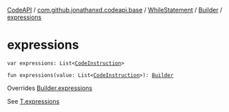 [CodeAPI](../../../index.md) / [com.github.jonathanxd.codeapi.base](../../index.md) / [WhileStatement](../index.md) / [Builder](index.md) / [expressions](.)

# expressions

`var expressions: List<`[`CodeInstruction`](../../../com.github.jonathanxd.codeapi/-code-instruction.md)`>`

`fun expressions(value: List<`[`CodeInstruction`](../../../com.github.jonathanxd.codeapi/-code-instruction.md)`>): `[`Builder`](index.md)

Overrides [Builder.expressions](../../-if-expression-holder/-builder/expressions.md)

See [T.expressions](#)

